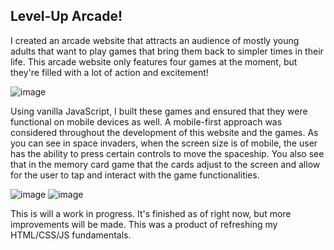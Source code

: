 ## Level-Up Arcade!

I created an arcade website that attracts an audience of mostly young adults that want to play games that bring them back to simpler times in their life.
This arcade website only features four games at the moment, but they're filled with a lot of action and excitement!

![image](https://github.com/CesarAndrade007/Level-Up-Arcade/assets/108037193/88751560-01e6-438a-9c47-6f52bd63da10)

Using vanilla JavaScript, I built these games and ensured that they were functional on mobile devices as well. A mobile-first approach was considered
throughout the development of this website and the games. As you can see in space invaders, when the screen size is of mobile, the user has the ability
to press certain controls to move the spaceship. You also see that in the memory card game that the cards adjust to the screen and allow for the user
to tap and interact with the game functionalities.

![image](https://github.com/CesarAndrade007/Level-Up-Arcade/assets/108037193/49542761-d52e-406d-b140-81a53d524903) ![image](https://github.com/CesarAndrade007/Level-Up-Arcade/assets/108037193/886f0afa-0432-45ba-8dac-8fd793a5af6c)

This is will a work in progress. It's finished as of right now, but more improvements will be made. This was a product of refreshing my HTML/CSS/JS fundamentals.
